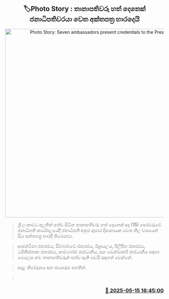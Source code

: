 <p align='center'><b><h2 align='center' title='Photo Story: Seven ambassadors present credentials to the President'>🏷Photo Story : තානාපතිවරු හත් දෙනෙක් ජනාධිපතිවරයා වෙත අක්තපත්‍ර භාරදෙයි</h2></b></p>
<p align='center'><img src='https://helakuru.sgp1.cdn.digitaloceanspaces.com/esana/images/lib/anura-president-fu.jpg' width='600' alt='Photo Story: Seven ambassadors present credentials to the President'></p>

> ශ්‍රී ලංකාවට අලුතින් පත්ව සිටින තානාපතිවරු හත් දෙනෙක් අද (15) පෙරවරුවේ ජනාධිපති කාර්යාලයේදී ජනාධිපති අනුර කුමාර දිසානායක වෙත නිල වශයෙන් සිය අක්තපත්‍ර භාරදී තිබෙනවා.

> ආජන්ටිනා ජනරජය, සිම්බාබ්වේ ජනරජය, ඊශ්‍රායලය, පිලිපීන ජනරජය, ටජිකිස්තාන ජනරජය, කාම්බෝජ රාජධානිය, සහ ඩෙන්මාර්ක් රාජධානිය සඳහා මෙලෙස නව තානාපතිවරුන් පත්ව ඇති බවයි සඳහන් වෙන්නේ.

> අදාළ නිවේදනය සහ ඡායාරූප පහතින්.

>  



<h3 align='right'><a href='https://www.helakuru.lk/esana/p/110113/'>📅 2025-05-15 16:45:00</a></h3>
